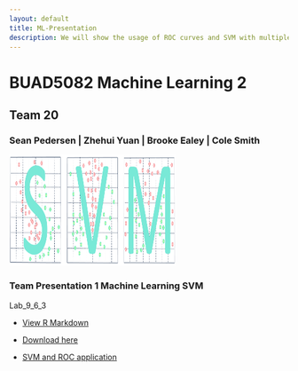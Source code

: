 ```yaml
---
layout: default
title: ML-Presentation
description: We will show the usage of ROC curves and SVM with multiple categories classification
---
```


# BUAD5082 Machine Learning 2
## Team 20
### Sean Pedersen | Zhehui Yuan | Brooke Ealey | Cole Smith
<img src="/img/svm.PNG" width="300" height="200" class="img-responsive" alt=""> 


### Team Presentation 1 Machine Learning SVM

Lab_9_6_3
  - [View R Markdown](code/Lab_9_6_3.html)
  - [Download here](code/Lab_9_6_3.Rmd)


 - [SVM and ROC application ](/code/index.md)

